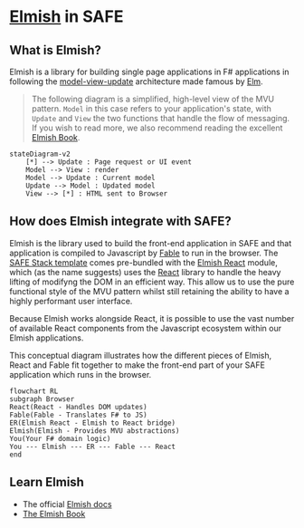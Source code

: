 # [Elmish](https://elmish.github.io/elmish) in SAFE

## What is Elmish?

Elmish is a library for building single page applications in F# applications in following the [model-view-update](https://guide.elm-lang.org/architecture/) architecture made famous by [Elm](http://elm-lang.org).

> The following diagram is a simplified, high-level view of the MVU pattern. `Model` in this case refers to your application's state, with `Update` and `View` the two functions that handle the flow of messaging. If you wish to read more, we also recommend reading the excellent [Elmish Book](https://zaid-ajaj.github.io/the-elmish-book/#/chapters/elm/the-architecture).

```mermaid
stateDiagram-v2
    [*] --> Update : Page request or UI event
    Model --> View : render
    Model --> Update : Current model
    Update --> Model : Updated model
    View --> [*] : HTML sent to Browser
```

## How does Elmish integrate with SAFE?
Elmish is the library used to build the front-end application in SAFE and that application is compiled to Javascript by [Fable](component-fable.md) to run in the browser. The [SAFE Stack template](template-overview.md) comes pre-bundled with the [Elmish React](https://elmish.github.io/react/) module, which (as the name suggests) uses the [React](https://reactjs.org/) library to handle the heavy lifting of modifyng the DOM in an efficient way. This allow us to use the pure functional style of the MVU pattern whilst still retaining the ability to have a highly performant user interface.

Because Elmish works alongside React, it is possible to use the vast number of available React components from the Javascript ecosystem within our Elmish applications.

This conceptual diagram illustrates how the different pieces of Elmish, React and Fable fit together to make the front-end part of your SAFE application which runs in the browser.

```mermaid
flowchart RL
subgraph Browser
React(React - Handles DOM updates)
Fable(Fable - Translates F# to JS)
ER(Elmish React - Elmish to React bridge)
Elmish(Elmish - Provides MVU abstractions)
You(Your F# domain logic)
You --- Elmish --- ER --- Fable --- React
end
```

## Learn Elmish

 - The official [Elmish docs](https://elmish.github.io/elmish/)
 - [The Elmish Book](https://zaid-ajaj.github.io/the-elmish-book)
